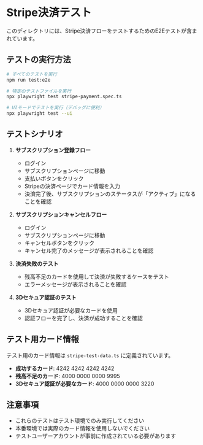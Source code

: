 # Stripe決済テスト

このディレクトリには、Stripe決済フローをテストするためのE2Eテストが含まれています。

## テストの実行方法

```bash
# すべてのテストを実行
npm run test:e2e

# 特定のテストファイルを実行
npx playwright test stripe-payment.spec.ts

# UIモードでテストを実行（デバッグに便利）
npx playwright test --ui
```

## テストシナリオ

1. **サブスクリプション登録フロー**
   - ログイン
   - サブスクリプションページに移動
   - 支払いボタンをクリック
   - Stripeの決済ページでカード情報を入力
   - 決済完了後、サブスクリプションのステータスが「アクティブ」になることを確認

2. **サブスクリプションキャンセルフロー**
   - ログイン
   - サブスクリプションページに移動
   - キャンセルボタンをクリック
   - キャンセル完了のメッセージが表示されることを確認

3. **決済失敗のテスト**
   - 残高不足のカードを使用して決済が失敗するケースをテスト
   - エラーメッセージが表示されることを確認

4. **3Dセキュア認証のテスト**
   - 3Dセキュア認証が必要なカードを使用
   - 認証フローを完了し、決済が成功することを確認

## テスト用カード情報

テスト用のカード情報は `stripe-test-data.ts` に定義されています。

- **成功するカード**: 4242 4242 4242 4242
- **残高不足のカード**: 4000 0000 0000 9995
- **3Dセキュア認証が必要なカード**: 4000 0000 0000 3220

## 注意事項

- これらのテストはテスト環境でのみ実行してください
- 本番環境では実際のカード情報を使用しないでください
- テストユーザーアカウントが事前に作成されている必要があります
